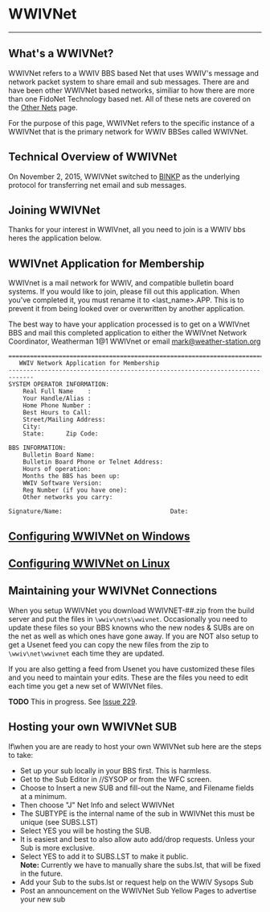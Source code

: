 # WWIVNet
***

## What's a WWIVNet?
WWIVNet refers to a WWIV BBS based Net that uses WWIV's message and network 
packet system to share email and sub messages. There are and have been other 
WWIVNet based networks, similiar to how there are more than one FidoNet 
Technology based net. All of these nets are covered on the [Other Nets](othernets) page.

For the purpose of this page, WWIVNet refers to the specific instance of a 
WWIVNet that is the primary network for WWIV BBSes called WWIVNet.

## Technical Overview of WWIVNet

On November 2, 2015, WWIVNet switched to [BINKP](https://en.wikipedia.org/wiki/Binkp) as the underlying protocol for transferring net email and sub messages.

## Joining WWIVNet

Thanks for your interest in WWIVnet,
all you need to join is a WWIV bbs heres the application below.

## WWIVnet Application for Membership

WWIVnet is a mail network for WWIV, and compatible bulletin board
systems. If you would like to join, please fill out this application.
When you've completed it, you must rename it to <last_name>.APP. This is
to prevent it from being looked over or overwritten by another application.

The best way to have your application processed is to get on a WWIVnet
BBS and mail this completed application to either the WWIVnet Network 
Coordinator, Weatherman 1@1 WWIVnet or email mark@weather-station.org


    =============================================================================
       WWIV Network Application for Membership
    -----------------------------------------------------------------------------
    SYSTEM OPERATOR INFORMATION:
        Real Full Name    :
        Your Handle/Alias :
        Home Phone Number : 
        Best Hours to Call: 
        Street/Mailing Address: 
        City: 
        State:      Zip Code:
    
    BBS INFORMATION:
        Bulletin Board Name:
        Bulletin Board Phone or Telnet Address:
        Hours of operation: 
        Months the BBS has been up: 
        WWIV Software Version:               
        Reg Number (if you have one): 
        Other networks you carry:

    Signature/Name:                              Date:
    
## [Configuring WWIVNet on Windows](wwivnetwin)
## [Configuring WWIVNet on Linux](wwivnetlinux)
## Maintaining your WWIVNet Connections
When you setup WWIVNet you download WWIVNET-##.zip from the build server and put the files in ```\wwiv\nets\wwivnet```. Occasionally you need to update these files so your BBS knowns who the new nodes & SUBs are on the net as well as which ones have gone away. If you are NOT also setup to get a Usenet feed you can copy the new files from the zip to ```\wwiv\net\wwivnet``` each time they are updated.

If you are also getting a feed from Usenet you have customized these files and you need to maintain your edits. These are the files you need to edit each time you get a new set of WWIVNet files.

**TODO** This in progress. See [Issue 229](https://github.com/wwivbbs/wwiv/issues/229).  

## Hosting your own WWIVNet SUB

If\when you are are ready to host your own WWIVNet sub here are the steps to take:

* Set up your sub locally in your BBS first. This is harmless.
* Get to the Sub Editor in //SYSOP or from the WFC screen.
* Choose to Insert a new SUB and fill-out the Name, and Filename fields at a minimum.
* Then choose "J" Net Info and select WWIVNet
* The SUBTYPE is the internal name of the sub in WWIVNet this must be unique (see SUBS.LST)
* Select YES you will be hosting the SUB.
* It is easiest and best to also allow auto add/drop requests. Unless your Sub is more exclusive.
* Select YES to add it to SUBS.LST to make it public.  
**Note:** Currently we have to manually share the subs.lst, that will be fixed in the future.
* Add your Sub to the subs.lst or request help on the WWIV Sysops Sub
* Post an announcement on the WWIVNet Sub Yellow Pages to advertise your new sub